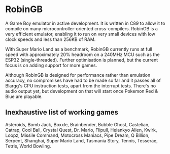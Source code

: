 # RobinGB
A Game Boy emulator in active development. It is written in C89 to allow it to compile on many microcontroller-oriented cross-compilers. RobinGB is a very efficient emulator, enabling it to run on very small devices with low clock speeds and less than 256KB of RAM.

With Super Mario Land as a benchmark, RobinGB currently runs at full speed with approximately 20% headroom on a 240MHz MCU such as the ESP32 (single-threaded). Further optimisation is planned, but the current focus is on adding support for more games.

Although RobinGB is designed for performance rather than emulation accuracy, no compromises have had to be made so far and it passes all of Blargg's CPU instruction tests, apart from the interrupt tests. There's no audio output yet, but development on that will start once Pokemon Red & Blue are playable.

## Inexhaustive list of working games
Asteroids, Bomb Jack, Boxxle, Brainbender, Bubble Ghost, Castelian, Catrap, Cool Ball, Crystal Quest, Dr. Mario, Flipull, Heiankyo Alien, Kwirk, Loopz, Missile Command, Motocross Maniacs, Pipe Dream, Q Billion, Serpent, Shanghai, Super Mario Land, Tasmania Story, Tennis, Tesserae, Tetris, World Bowling.
